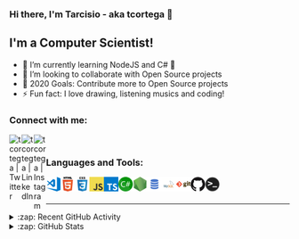 ### Hi there, I'm Tarcisio - aka tcortega 👋

## I'm a Computer Scientist!

- 🌱 I’m currently learning NodeJS and C# 🤣
- 👯 I’m looking to collaborate with Open Source projects
- 🥅 2020 Goals: Contribute more to Open Source projects
- ⚡ Fun fact: I love drawing, listening musics and coding!

### Connect with me:

[<img align="left" alt="tcortega | Twitter" width="22px" src="https://cdn.jsdelivr.net/npm/simple-icons@v3/icons/twitter.svg" />][twitter]
[<img align="left" alt="tcortega | LinkedIn" width="22px" src="https://cdn.jsdelivr.net/npm/simple-icons@v3/icons/linkedin.svg" />][linkedin]
[<img align="left" alt="tcortega | Instagram" width="22px" src="https://cdn.jsdelivr.net/npm/simple-icons@v3/icons/instagram.svg" />][instagram]

<br />

### Languages and Tools:

<img align="left" alt="Visual Studio Code" width="26px" src="https://raw.githubusercontent.com/github/explore/80688e429a7d4ef2fca1e82350fe8e3517d3494d/topics/visual-studio-code/visual-studio-code.png" />
<img align="left" alt="HTML5" width="26px" src="https://raw.githubusercontent.com/github/explore/80688e429a7d4ef2fca1e82350fe8e3517d3494d/topics/html/html.png" />
<img align="left" alt="CSS3" width="26px" src="https://raw.githubusercontent.com/github/explore/80688e429a7d4ef2fca1e82350fe8e3517d3494d/topics/css/css.png" />
<img align="left" alt="JavaScript" width="26px" src="https://raw.githubusercontent.com/github/explore/80688e429a7d4ef2fca1e82350fe8e3517d3494d/topics/javascript/javascript.png" />
<img align="left" alt="JavaScript" width="26px" src="https://raw.githubusercontent.com/github/explore/80688e429a7d4ef2fca1e82350fe8e3517d3494d/topics/typescript/typescript.png" />
<img align="left" alt="C Sharp" width="26px" src="https://raw.githubusercontent.com/github/explore/80688e429a7d4ef2fca1e82350fe8e3517d3494d/topics/csharp/csharp.png" />
<img align="left" alt="Node.js" width="26px" src="https://raw.githubusercontent.com/github/explore/80688e429a7d4ef2fca1e82350fe8e3517d3494d/topics/nodejs/nodejs.png" />
<img align="left" alt="SQL" width="26px" src="https://raw.githubusercontent.com/github/explore/80688e429a7d4ef2fca1e82350fe8e3517d3494d/topics/sql/sql.png" />
<img align="left" alt="MySQL" width="26px" src="https://raw.githubusercontent.com/github/explore/80688e429a7d4ef2fca1e82350fe8e3517d3494d/topics/mysql/mysql.png" />
<img align="left" alt="Git" width="26px" src="https://raw.githubusercontent.com/github/explore/80688e429a7d4ef2fca1e82350fe8e3517d3494d/topics/git/git.png" />
<img align="left" alt="GitHub" width="26px" src="https://raw.githubusercontent.com/github/explore/78df643247d429f6cc873026c0622819ad797942/topics/github/github.png" />
<img align="left" alt="Terminal" width="26px" src="https://raw.githubusercontent.com/github/explore/80688e429a7d4ef2fca1e82350fe8e3517d3494d/topics/terminal/terminal.png" />

<br />
<br />

---

<details>
  <summary>:zap: Recent GitHub Activity</summary>
  
<!--START_SECTION:activity-->
1. 🗣 Commented on [#186](https://github.com/openbullet/OpenBullet2/issues/186) in [openbullet/OpenBullet2](https://github.com/openbullet/OpenBullet2)
2. 💪 Opened PR [#186](https://github.com/openbullet/OpenBullet2/pull/186) in [openbullet/OpenBullet2](https://github.com/openbullet/OpenBullet2)
3. 🗣 Commented on [#62](https://github.com/openbullet/OpenBullet2/issues/62) in [openbullet/OpenBullet2](https://github.com/openbullet/OpenBullet2)
4. 🗣 Commented on [#62](https://github.com/openbullet/OpenBullet2/issues/62) in [openbullet/OpenBullet2](https://github.com/openbullet/OpenBullet2)
5. 🗣 Commented on [#57](https://github.com/openbullet/OpenBullet2/issues/57) in [openbullet/OpenBullet2](https://github.com/openbullet/OpenBullet2)
<!--END_SECTION:activity-->

</details>

<details>
  <summary>:zap: GitHub Stats</summary>

  <img align="left" alt="tcortega's GitHub Stats" src="https://github-readme-stats.vercel.app/api?username=tcortega&theme=tokyonight&show_icons=true&hide_border=true" />

</details>

[twitter]: https://twitter.com/tcortega_
[youtube]: https://youtube.com/codeSTACKr
[instagram]: https://www.instagram.com/tarcisioortega
[linkedin]: https://www.linkedin.com/in/tarcisio-caetano-38b3961a2
